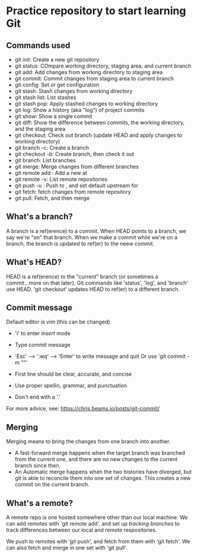 # Practice repository to start learning Git

## Commands used

- git init: Create a new git repository
- git status: COmpare working directory, staging area, and current branch
- git add: Add changes from working directory to staging area
- git commit: Commit changes from staging area to current branch
- git config: Set or get configuration
- git stash: Stash changes from working directory
- git stash list: List stashes
- git stash pop: Apply stashed changes to working directory
- git log: Show a history (aka "log") of project commits
- git show: Show a single commit
- git diff: Show the difference between commits, the working directory, and the staging area
- git checkout: Check out branch (update HEAD and apply changes to working directory)
- git branch -c: Create a branch
- git checkout -b: Create branch, then check it out
- git branch: List branches
- git merge: Merge changes from different branches
- git remote add <remote> <url>: Add a new <remote> at <url>
- git remote -v: List remote repositories
- git push -u <remote> <branch>: Push <branch> to <remote>, and set default upstream for <branch>
- git fetch: fetch changes from remote repository
- git pull: Fetch, and then merge

## What's a branch?

A branch is a ref(erence) to a commit. When HEAD points to a 
branch, we say we're "on" that branch. When we make a commit 
while we're on a branch, the branch is updated to ref(er) to the 
neew commit.

## What's HEAD?

HEAD is a ref(erence) to the "current" branch (or sometimes a 
commit...more on that later). Git commands like 'status', 'log',
and 'branch' use HEAD. 'git checkout' updates HEAD to ref(er) to
a different branch. 

## Commit message

Default editor is vim (this can be changed)
  - 'i' to enter *insert* mode
  - Type commit message
  - 'Esc' --> ':wq' --> 'Enter' to write message and quit
Or use 'git commit -m "<message>"'

- First line should be clear, accurate, and concise
- Use proper spellin, grammar, and punctuation
- Don't end with a '.'

For more advice, see: https://chris.beams.io/posts/git-commit/

## Merging

Merging means to bring the changes from one branch into another.

- A fast-forward merge happens when the target branch was branched from the current one, and there are no new changes to the current branch since then.
- An Automatic merge happens when the two histories have diverged, but git is able to reconcile them into one set of changes. This creates a new commit on the current branch.

## What's a remote?
A remote repo is one hosted somewhere other than our local machine. We can add remotes with 'git remote add', and set up *tracking branches* to track differences between our local and remote respositories.

We push to remotes with 'git push', and fetch from them with 'git fetch'. We can also fetch and merge in one set with 'git pull'.
